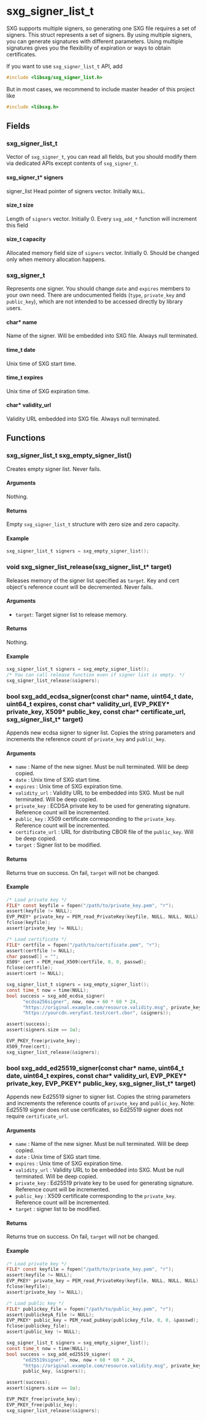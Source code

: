 # sxg\_signer\_list\_t

SXG supports multiple signers, so generating one SXG file requires a set of
signers. This struct represents a set of signers.
By using multiple signers, you can generate signatures with different parameters.
Using multiple signatures gives you the flexibility of expiration or ways to obtain certificates.

If you want to use `sxg_signer_list_t` API, add

```c
#include <libsxg/sxg_signer_list.h>
```

But in most cases, we recommend to include master header of this project like

```c
#include <libsxg.h>
```

## Fields

### sxg\_signer\_list\_t

Vector of `sxg_signer_t`, you can read all fields, but you should modify them
via dedicated APIs except contents of `sxg_signer_t`.

#### sxg\_signer\_t\* signers

signer_list
Head pointer of signers vector.
Initially `NULL`.

#### size\_t size

Length of `signers` vector.
Initially 0.
Every `sxg_add_*` function will increment this field

#### size\_t capacity

Allocated memory field size of `signers` vector.
Initially 0.
Should be changed only when memory allocation happens.

### sxg\_signer\_t

Represents one signer.
You should change `date` and `expires` members to your own need.
There are undocumented fields (`type`, `private_key` and `public_key`),
which are not intended to be accessed directly by library users.

#### char\* name

Name of the signer. Will be embedded into SXG file.
Always null terminated.

#### time\_t date

Unix time of SXG start time.

#### time\_t expires

Unix time of SXG expiration time.

#### char\* validity\_url

Validity URL embedded into SXG file.
Always null terminated.

## Functions

### sxg\_signer\_list\_t sxg\_empty\_signer\_list()

Creates empty signer list. Never fails.

#### Arguments

Nothing.

#### Returns

Empty `sxg_signer_list_t` structure with zero size and zero capacity.

#### Example

```c
sxg_signer_list_t signers = sxg_empty_signer_list();
```

### void sxg\_signer\_list\_release(sxg\_signer\_list\_t\* target)

Releases memory of the signer list specified as `target`.
Key and cert object's reference count will be decremented.
Never fails.

#### Arguments

- `target`: Target signer list to release memory.

#### Returns

Nothing.

#### Example

```c
sxg_signer_list_t signers = sxg_empty_signer_list();
/* You can call release function even if signer list is empty. */
sxg_signer_list_release(&signers);
```

### bool sxg\_add\_ecdsa\_signer(const char\* name, uint64\_t date, uint64\_t expires, const char\* validity\_url, EVP\_PKEY\* private\_key, X509\* public\_key, const char\* certificate\_url, sxg\_signer\_list\_t\* target)

Appends new ecdsa signer to signer list.
Copies the string parameters and increments the reference count of `private_key` and `public_key`.

#### Arguments

- `name` : Name of the new signer. Must be null terminated. Will be deep copied.
- `date` : Unix time of SXG start time.
- `expires` : Unix time of SXG expiration time.
- `validity_url` : Validity URL to be embedded into SXG. Must be null terminated. Will be deep copied.
- `private_key` : ECDSA private key to be used for generating signature. Reference count will be incremented.
- `public_key` : X509 certificate corresponding to the `private_key`. Reference count will be incremented.
- `certificate_url` : URL for distributing CBOR file of the `public_key`. Will be deep copied.
- `target` : Signer list to be modified.

#### Returns

Returns true on success.
On fail, `target` will not be changed.

#### Example

```c
/* Load private key */
FILE* const keyfile = fopen("/path/to/private_key.pem", "r");
assert(keyfile != NULL);
EVP_PKEY* private_key = PEM_read_PrivateKey(keyfile, NULL, NULL, NULL);
fclose(keyfile);
assert(private_key != NULL);

/* Load certificate */
FILE* certfile = fopen("/path/to/certificate.pem", "r");
assert(certfile != NULL);
char passwd[] = "";
X509* cert = PEM_read_X509(certfile, 0, 0, passwd);
fclose(certfile);
assert(cert != NULL);

sxg_signer_list_t signers = sxg_empty_signer_list();
const time_t now = time(NULL);
bool success = sxg_add_ecdsa_signer(
      "ecdsa256signer", now, now + 60 * 60 * 24,
      "https://original.example.com/resource.validity.msg", private_key, cert,
      "https://yourcdn.veryfast.test/cert.cbor", &signers));

assert(success);
assert(signers.size == 1u);

EVP_PKEY_free(private_key);
X509_free(cert);
sxg_signer_list_release(&signers);
```

### bool sxg\_add\_ed25519\_signer(const char\* name, uint64\_t date, uint64\_t expires, const char\* validity\_url, EVP\_PKEY\* private\_key, EVP\_PKEY\* public\_key, sxg\_signer\_list\_t\* target)

Appends new Ed25519 signer to signer list. Copies the string parameters and
increments the reference counts of `private_key` and `public_key`.
Note: Ed25519 signer does not use certificates, so Ed25519 signer does not
require `certificate_url`.

#### Arguments

- `name` : Name of the new signer. Must be null terminated. Will be deep copied.
- `date` : Unix time of SXG start time.
- `expires` : Unix time of SXG expiration time.
- `validity_url` : Validity URL to be embedded into SXG. Must be null terminated. Will be deep copied.
- `private_key` : Ed25519 private key to be used for generating signature. Reference count will be incremented.
- `public_key` : X509 certificate corresponding to the `private_key`. Reference count will be incremented.
- `target` : signer list to be modified.

#### Returns

Returns true on success.
On fail, `target` will not be changed.

#### Example

```c
/* Load private key */
FILE* const keyfile = fopen("/path/to/private_key.pem", "r");
assert(keyfile != NULL);
EVP_PKEY* private_key = PEM_read_PrivateKey(keyfile, NULL, NULL, NULL);
fclose(keyfile);
assert(private_key != NULL);

/* Load public key */
FILE* publickey_file = fopen("/path/to/public_key.pem", "r");
assert(publickeyA_file != NULL);
EVP_PKEY* public_key = PEM_read_pubkey(publickey_file, 0, 0, &passwd);
fclose(publickey_file);
assert(public_key != NULL);

sxg_signer_list_t signers = sxg_empty_signer_list();
const time_t now = time(NULL);
bool success = sxg_add_ed25519_signer(
      "ed25519signer", now, now + 60 * 60 * 24,
      "https://original.example.com/resource.validity.msg", private_key,
      public_key, &signers));

assert(success);
assert(signers.size == 1u);

EVP_PKEY_free(private_key);
EVP_PKEY_free(public_key);
sxg_signer_list_release(&signers);
```
